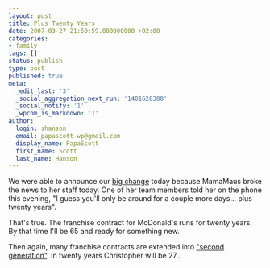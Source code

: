 ```yaml
---
layout: post
title: Plus Twenty Years
date: 2007-03-27 21:50:59.000000000 +02:00
categories:
- family
tags: []
status: publish
type: post
published: true
meta:
  _edit_last: '3'
  _social_aggregation_next_run: '1401628388'
  _social_notify: '1'
  _wpcom_is_markdown: '1'
author:
  login: shanson
  email: papascott-wp@gmail.com
  display_name: PapaScott
  first_name: Scott
  last_name: Hanson
---
```

<p>We were able to announce our <a href="https://www.papascott.de/archives/2007/03/27/bricks-and-mortar/">big change</a> today because MamaMaus broke the news to her staff today. One of her team members told her on the phone this evening, "I guess you'll only be around for a couple more days... plus twenty years".</p>
<p>That's true. The franchise contract for McDonald's runs for twenty years. By that time I'll be 65 and ready for something new.</p>
<p>Then again, many franchise contracts are extended into <a href="http://www.bizjournals.com/columbus/stories/2007/03/19/focus2.html?b=1174276800%5E1432966">"second generation"</a>. In twenty years Christopher will be 27...</p>
